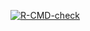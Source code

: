 <!-- badges: start -->
[![R-CMD-check](https://github.com/lepzh903/lab5_R/actions/workflows/R-CMD-check.yaml/badge.svg)](https://github.com/lepzh903/lab5_R/actions/workflows/R-CMD-check.yaml)
<!-- badges: end -->

